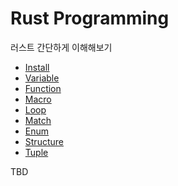 # Rust Programming

러스트 간단하게 이해해보기

- [Install](./docs/install.md)
- [Variable](./docs/variable.md)
- [Function](./docs/function.md)
- [Macro](./docs/macro.md)
- [Loop](./docs/loop.md)
- [Match](./docs/match.md)
- [Enum](./docs/enum.md)
- [Structure](./docs/structure.md)
- [Tuple](./docs/tuple.md)

TBD
